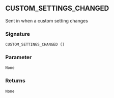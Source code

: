 ## CUSTOM\_SETTINGS\_CHANGED

Sent in when a custom setting changes


### Signature

`CUSTOM_SETTINGS_CHANGED ()`


### Parameter

`None`

### Returns

`None`



